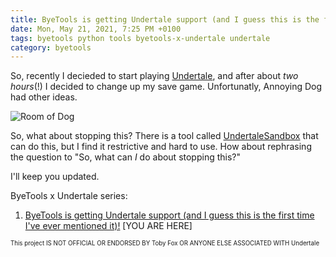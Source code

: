 ```yaml
---
title: ByeTools is getting Undertale support (and I guess this is the first time I've ever mentioned it)!
date: Mon, May 21, 2021, 7:25 PM +0100
tags: byetools python tools byetools-x-undertale undertale
category: byetools
---
```


So, recently I decieded to start playing [Undertale](https://undertale.com/), and after about *two hours*(!) I decided to change up my save game. Unfortunatly, Annoying Dog had other ideas.

<img src="https://pcy.ulyssis.be/undertale/img/rooms/room_of_dog.png" alt="Room of Dog">

So, what about stopping this? There is a tool called [UndertaleSandbox](https://github.com/jD91mZM2/UndertaleSandbox) that can do this, but I find it restrictive and hard to use. How about rephrasing the question to "So, what can *I* do about stopping this?"

I'll keep you updated.

ByeTools x Undertale series:
1. [ByeTools is getting Undertale support (and I guess this is the first time I've ever mentioned it)!](/posts/byetools-is-getting-undertale-support/) [YOU ARE HERE]

<small><small>This project IS NOT OFFICIAL OR ENDORSED BY Toby Fox OR ANYONE ELSE ASSOCIATED WITH Undertale<br /><br /></small></small>
